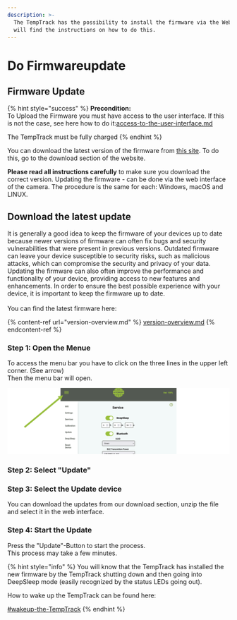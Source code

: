 ```yaml
---
description: >-
  The TempTrack has the possibility to install the firmware via the WebUI. Here you
  will find the instructions on how to do this.
---
```


# Do Firmwareupdate

## Firmware Update



{% hint style="success" %}
**Precondition:**\
To Upload the Firmware you must have access to the user interface. If this is not the case, see here how to do it:[access-to-the-user-interface.md](access-to-the-user-interface.md "mention")

The TempTrack must be fully charged
{% endhint %}

You can download the latest version of the firmware from [this site](version-overview.md#latest-firmware). To do this, go to the download section of the website.

**Please read all instructions carefully** to make sure you download the correct version. Updating the firmware - can be done via the web interface of the camera. The procedure is the same for each: Windows, macOS and LINUX.

## Download the latest update

It is generally a good idea to keep the firmware of your devices up to date because newer versions of firmware can often fix bugs and security vulnerabilities that were present in previous versions. Outdated firmware can leave your device susceptible to security risks, such as malicious attacks, which can compromise the security and privacy of your data. Updating the firmware can also often improve the performance and functionality of your device, providing access to new features and enhancements. In order to ensure the best possible experience with your device, it is important to keep the firmware up to date.\
\
You can find the latest firmware here:

{% content-ref url="version-overview.md" %}
[version-overview.md](version-overview.md)
{% endcontent-ref %}

### Step 1: Open the Menue

To access the menu bar you have to click on the three lines in the upper left corner. (See arrow)\
Then the menu bar will open.

![access the menu bar by clicking the three lines in the upper left corner](.gitbook/assets/Folie4.png)

### Step 2: Select "Update"

### Step 3: Select the Update device

You can download the updates from our download section, unzip the file and select it in the web interface.

### Step 4: Start the Update

Press the "Update"-Button to start the process. \
This process may take a few minutes.

{% hint style="info" %}
You will know that the TempTrack has installed the new firmware by the TempTrack shutting down and then going into DeepSleep mode (easily recognized by the status LEDs going out).

How to wake up the TempTrack can be found here:

[#wakeup-the-TempTrack](enable-deepsleep.md#wakeup-the-TempTrack "mention")
{% endhint %}
